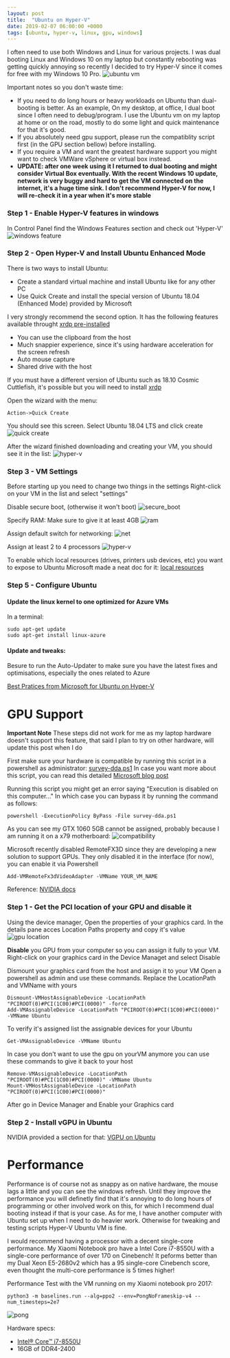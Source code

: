 ```yaml
---
layout: post
title:  "Ubuntu on Hyper-V"
date: 2019-02-07 06:00:00 +0000
tags: [ubuntu, hyper-v, linux, gpu, windows]
---
```


I often need to use both Windows and Linux for various projects. I was dual booting Linux and Windows 10 on my laptop but constantly rebooting was getting quickly annoying so recently I decided to try Hyper-V since it comes for free with my Windows 10 Pro.
![ubuntu vm](/assets/hyper-v/desktop_screenshot.png)

Important notes so you don't waste time:
*	If you need to do long hours or heavy workloads on Ubuntu than dual-booting is better. As an example, On my desktop, at office, I dual boot since I often need to debug/program. I use the Ubuntu vm on my laptop at home or on the road, mostly to do some light and quick maintenance for that it's good.
*	If you absolutely need gpu support, please run the compatiblity script first (in the GPU section bellow) before installing.
*	If you require a VM and want the greatest hardware support you might want to check VMWare vSphere or virtual box instead.
*	**UPDATE: after one week using it I returned to dual booting and might consider Virtual Box eventually. With the recent Windows 10 update, network is very buggy and hard to get the VM connected on the internet, it's a huge time sink. I don't recommend Hyper-V for now, I will re-check it in a year when it's more stable**



### Step 1 - Enable Hyper-V features in windows
In Control Panel find the Windows Features section and check out 'Hyper-V'
![windows feature](/assets/hyper-v/windows_feature.png)

### Step 2 - Open Hyper-V and Install Ubuntu Enhanced Mode

There is two ways to install Ubuntu:
*	Create a standard virtual machine and install Ubuntu like for any other PC
*	Use Quick Create and install the special version of Ubuntu 18.04 (Enhanced Mode) provided by Microsoft

I very strongly recommend the second option. It has the following features available throught [xrdp pre-installed](https://github.com/neutrinolabs/xrdp)
*	You can use the clipboard from the host
*	Much snappier experience, since it's using hardware acceleration for the screen refresh
*	Auto mouse capture
*	Shared drive with the host


If you must have a different version of Ubuntu such as 18.10 Cosmic Cuttlefish, it's possible but you will need to install [xrdp](https://github.com/neutrinolabs/xrdp)

Open the wizard with the menu:
```
Action->Quick Create
```

You should see this screen. Select Ubuntu 18.04 LTS and click create
![quick create](/assets/hyper-v/quick_create.png)

After the wizard finished downloading and creating your VM, you should see it in the list:
![hyper-v](/assets/hyper-v/hyper-v.png)

### Step 3 - VM Settings
Before starting up you need to change two things in the settings
Right-click on your VM in the list and select "settings"

Disable secure boot, (otherwise it won't boot)
![secure_boot](/assets/hyper-v/secure_boot.png)

Specify RAM:
Make sure to give it at least 4GB
![ram](/assets/hyper-v/ram.png)

Assign default switch for networking:
![net](/assets/hyper-v/networking.png)

Assign at least 2 to 4 processors
![hyper-v](/assets/hyper-v/processors.png)

To enable which local resources (drives, printers usb devices, etc) you want to expose to Ubuntu Microsoft made a neat doc for it:
[local resources](https://docs.microsoft.com/en-us/windows-server/virtualization/hyper-v/learn-more/use-local-resources-on-hyper-v-virtual-machine-with-vmconnect)


### Step 5 - Configure Ubuntu

#### Update the linux kernel to one optimized for Azure VMs
In a terminal:
```shell
sudo apt-get update
sudo apt-get install linux-azure
```



#### Update and tweaks:
Besure to run the Auto-Updater to make sure you have the latest fixes and optimisations, especially the ones related to Azure

[Best Pratices from Microsoft for Ubuntu on Hyper-V](https://docs.microsoft.com/en-us/windows-server/virtualization/hyper-v/best-practices-for-running-linux-on-hyper-v)


# GPU Support

**Important Note** These steps did not work for me as my laptop hardware doesn't support this feature, that said I plan to try on other hardware, will update this post when I do

First make sure your hardware is compatible by running this script in a powershell as administrator:
[survey-dda.ps1](https://github.com/BenjaminArmstrong/Hyper-V-PowerShell/blob/master/DDA/survey-dda.ps1)
In case you want more about this script, you can read this detailed [Microsoft blog post](https://blogs.technet.microsoft.com/virtualization/2015/11/20/discrete-device-assignment-machines-and-devices/)

Running this script you might get an error saying "Execution is disabled on this computer..."
In which case you can bypass it by running the command as follows:
```shell
powershell -ExecutionPolicy ByPass -File survey-dda.ps1
```

As you can see my GTX 1060 5GB cannot be assigned, probably because I am running it on a x79 motherboard:
![compatibility](/assets/hyper-v/compatibility.png)

Microsoft recently disabled RemoteFX3D since they are developing a new solution to support GPUs.
They only disabled it in the interface (for now), you can enable it via Powershell
```shell
Add-VMRemoteFx3dVideoAdapter -VMName YOUR_VM_NAME
```


Reference:
[NVIDIA docs](https://docs.nvidia.com/grid/latest/grid-vgpu-user-guide/index.html#installing-vgpu-drivers-linux)

### Step 1 - Get the PCI location of your GPU and disable it
Using the device manager, Open the properties of your graphics card.
In the details pane acces Location Paths property and copy it's value
![gpu location](/assets/hyper-v/gpu_location.png)

**Disable** you GPU from your computer so you can assign it fully to your VM. Right-click on your graphics card in the Device Managet and select Disable

Dismount your graphics card from the host and assign it to your VM
Open a powershell as admin and use these commands. Replace the LocationPath and VMName with yours
```shell
Dismount-VMHostAssignableDevice -LocationPath "PCIROOT(0)#PCI(1C00)#PCI(0000)" -force
Add-VMAssignableDevice -LocationPath "PCIROOT(0)#PCI(1C00)#PCI(0000)" -VMName Ubuntu
```
To verify it's assigned list the assignable devices for your Ubuntu
```shell
Get-VMAssignableDevice -VMName Ubuntu
```

In case you don't want to use the gpu on yourVM anymore you can use these commands to give it back to your host
```shell
Remove-VMAssignableDevice -LocationPath "PCIROOT(0)#PCI(1C00)#PCI(0000)" -VMName Ubuntu
Mount-VMHostAssignableDevice -LocationPath "PCIROOT(0)#PCI(1C00)#PCI(0000)"
```
After go in Device Manager and Enable your Graphics card


### Step 2 - Install vGPU in Ubuntu
NVIDIA provided a section for that:
[VGPU on Ubuntu](https://docs.nvidia.com/grid/latest/grid-vgpu-user-guide/index.html#installing-vgpu-drivers-linux)

# Performance
Performance is of course not as snappy as on native hardware, the mouse lags a little and you can see the windows refresh. Until they improve the performance you will definetly find that it's annoying to do long hours of programming or other involved work on this, for which I recommend dual booting instead if that is your case. As for me, I have another computer with Ubuntu set up when I need to do heavier work. Otherwise for tweaking and testing scripts Hyper-V Ubuntu VM is fine.

I would recommend having a processor with a decent single-core performance. My Xiaomi Notebook pro have a
Intel Core i7-8550U with a single-core performance of over 170 on Cinebench! It peforms better than my Dual Xeon E5-2680v2 which has a 95 single-core Cinebench score, even thought the multi-core performance is 5 times higher!

Performance Test with the VM running on my Xiaomi notebook pro 2017:
``` shell
python3 -m baselines.run --alg=ppo2 --env=PongNoFrameskip-v4 --num_timesteps=2e7
```
![pong](/assets/hyper-v/pong.png)


Hardware specs:
*	[Intel® Core™ i7-8550U](https://ark.intel.com/products/122589/Intel-Core-i7-8550U-Processor-8M-Cache-up-to-4-00-GHz-)
*	16GB of DDR4-2400